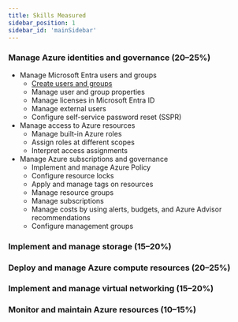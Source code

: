 ```yaml
---
title: Skills Measured
sidebar_position: 1
sidebar_id: 'mainSidebar'
---
```


### Manage Azure identities and governance (20–25%)
-  Manage Microsoft Entra users and groups
	- [Create users and groups](./manage_azure_identities_and_governance/create_users_and_groups.md)
	- Manage user and group properties
	- Manage licenses in Microsoft Entra ID
	- Manage external users
	- Configure self-service password reset (SSPR)		
- Manage access to Azure resources
	- Manage built-in Azure roles
	- Assign roles at different scopes
	- Interpret access assignments		
- Manage Azure subscriptions and governance
	- Implement and manage Azure Policy
	- Configure resource locks
	- Apply and manage tags on resources
	- Manage resource groups
	- Manage subscriptions
	- Manage costs by using alerts, budgets, and Azure Advisor recommendations
	- Configure management groups
### Implement and manage storage (15–20%)
### Deploy and manage Azure compute resources (20–25%)
### Implement and manage virtual networking (15–20%)
### Monitor and maintain Azure resources (10–15%)
